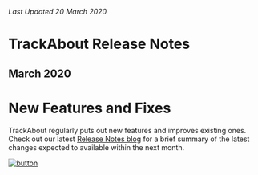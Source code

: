 *Last Updated 20 March 2020*

# TrackAbout Release Notes
## March 2020

# New Features and Fixes

TrackAbout regularly puts out new features and improves existing ones. Check out our latest [Release Notes blog](https://corp.trackabout.com/blog/release-notes-march-2020) for a brief summary of the latest changes expected to available within the next month.

[![button](https://cdn2.hubspot.net/hubfs/5113190/Whats%20New%20with%20TrackAbout%20button.png)](https://corp.trackabout.com/blog/release-notes-march-2020)




